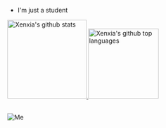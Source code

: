 - I'm just a student

<a href="https://github.com/Xenxia">
  <img height="180px" src="https://github-readme-stats.vercel.app/api?username=Xenxia&show_icons=true&theme=merko&count_private=true" alt="Xenxia's github stats" />
  <img height="160px" src="https://github-readme-stats.vercel.app/api/top-langs/?username=Xenxia&theme=merko&layout=compact" alt="Xenxia's github top languages" />
</a>
<br/><br/>

![Me](https://img.shields.io/badge/Me-2.0-brightgreen?style=flat)
